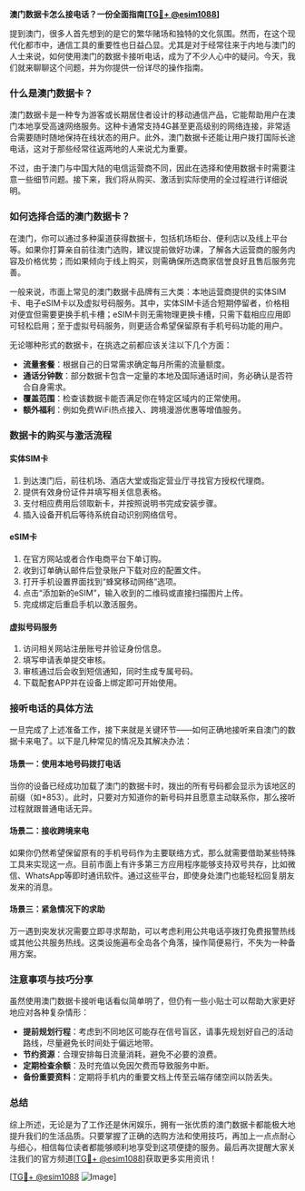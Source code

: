 **澳门数据卡怎么接电话？一份全面指南[[TG💪+ @esim1088](https://t.me/s/esim1088)]**

提到澳门，很多人首先想到的是它的繁华赌场和独特的文化氛围。然而，在这个现代化都市中，通信工具的重要性也日益凸显。尤其是对于经常往来于内地与澳门的人士来说，如何使用澳门的数据卡接听电话，成为了不少人心中的疑问。今天，我们就来聊聊这个问题，并为你提供一份详尽的操作指南。

### 什么是澳门数据卡？

澳门数据卡是一种专为游客或长期居住者设计的移动通信产品，它能帮助用户在澳门本地享受高速网络服务。这种卡通常支持4G甚至更高级别的网络连接，非常适合需要随时随地保持在线状态的用户。此外，澳门数据卡还能让用户拨打国际长途电话，这对于那些经常往返两地的人来说尤为重要。

不过，由于澳门与中国大陆的电信运营商不同，因此在选择和使用数据卡时需要注意一些细节问题。接下来，我们将从购买、激活到实际使用的全过程进行详细说明。

### 如何选择合适的澳门数据卡？

在澳门，你可以通过多种渠道获得数据卡，包括机场柜台、便利店以及线上平台等。如果你打算亲自前往澳门选购，建议提前做好功课，了解各大运营商的服务内容及价格优势；而如果倾向于线上购买，则需确保所选商家信誉良好且售后服务完善。

一般来说，市面上常见的澳门数据卡品牌有三大类：本地运营商提供的实体SIM卡、电子eSIM卡以及虚拟号码服务。其中，实体SIM卡适合短期停留者，价格相对便宜但需要更换手机卡槽；eSIM卡则无需物理更换卡槽，只需下载相应应用即可轻松启用；至于虚拟号码服务，则更适合希望保留原有手机号码功能的用户。

无论哪种形式的数据卡，在挑选之前都应该关注以下几个方面：
- **流量套餐**：根据自己的日常需求确定每月所需的流量额度。
- **通话分钟数**：部分数据卡包含一定量的本地及国际通话时间，务必确认是否符合自身需求。
- **覆盖范围**：检查该数据卡能否满足你在特定区域内的正常使用。
- **额外福利**：例如免费WiFi热点接入、跨境漫游优惠等增值服务。

### 数据卡的购买与激活流程

#### 实体SIM卡
1. 到达澳门后，前往机场、酒店大堂或指定营业厅寻找官方授权代理商。
2. 提供有效身份证件并填写相关信息表格。
3. 支付相应费用后领取新卡，并按照说明书完成安装步骤。
4. 插入设备开机后等待系统自动识别网络信号。

#### eSIM卡
1. 在官方网站或者合作电商平台下单订购。
2. 收到订单确认邮件后登录账户下载对应的配置文件。
3. 打开手机设置界面找到“蜂窝移动网络”选项。
4. 点击“添加新的eSIM”，输入收到的二维码或直接扫描图片上传。
5. 完成绑定后重启手机以激活服务。

#### 虚拟号码服务
1. 访问相关网站注册账号并验证身份信息。
2. 填写申请表单提交审核。
3. 审核通过后会收到短信通知，同时生成专属号码。
4. 下载配套APP并在设备上绑定即可开始使用。

### 接听电话的具体方法

一旦完成了上述准备工作，接下来就是关键环节——如何正确地接听来自澳门的数据卡来电了。以下是几种常见的情况及其解决办法：

#### 场景一：使用本地号码拨打电话
当你的设备已经成功加载了澳门的数据卡时，拨出的所有号码都会显示为该地区的前缀（如+853）。此时，只要对方知道你的新号码并且愿意主动联系你，那么接听过程就跟普通电话无异。

#### 场景二：接收跨境来电
如果你仍然希望保留原有的手机号码作为主要联络方式，那么就需要借助某些特殊工具来实现这一点。目前市面上有许多第三方应用程序能够支持双号共存，比如微信、WhatsApp等即时通讯软件。通过这些平台，即使身处澳门也能轻松回复朋友发来的消息。

#### 场景三：紧急情况下的求助
万一遇到突发状况需要立即寻求帮助，可以考虑利用公共电话亭拨打免费报警热线或其他公共服务热线。这类设施遍布全岛各个角落，操作简便易行，不失为一种备用方案。

### 注意事项与技巧分享

虽然使用澳门数据卡接听电话看似简单明了，但仍有一些小贴士可以帮助大家更好地应对各种复杂情形：

- **提前规划行程**：考虑到不同地区可能存在信号盲区，请事先规划好自己的活动路线，尽量避免长时间处于偏远地带。
- **节约资源**：合理安排每日流量消耗，避免不必要的浪费。
- **定期检查余额**：及时充值以免因欠费而导致服务中断。
- **备份重要资料**：定期将手机内的重要文档上传至云端存储空间以防丢失。

### 总结

综上所述，无论是为了工作还是休闲娱乐，拥有一张优质的澳门数据卡都能极大地提升我们的生活品质。只要掌握了正确的选购方法和使用技巧，再加上一点点耐心与细心，相信每位读者都能够顺利地享受到这项便捷的服务。最后再次提醒大家关注我们的官方频道[[TG💪+ @esim1088](https://t.me/s/esim1088)]获取更多实用资讯！

[[TG💪+ @esim1088](https://t.me/s/esim1088) ![Image](https://i.postimg.cc/4NQfJmqS/Snipaste-2025-05-13-00-14-12.png)]
